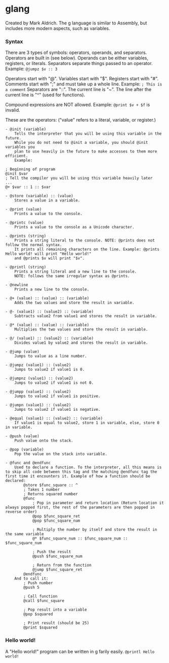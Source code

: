 # glang
Created by Mark Aldrich. The g language is similar to Assembly, but includes more modern aspects, such as variables.

### Syntax
There are 3 types of symbols: operators, operands, and separators. Operators are built in (see below). Operands can be either variables, registers, or literals. Separators separate things passed to an operator. Example: ```@jumpz $v :: 3```

Operators start with "@".
Variables start with "$".
Registers start with "#".
Comments start with ";" and must take up a whole line. Example: ```; This is a comment```
Separators are "::".
The current line is "~".
The line after the current line is "^" (used for functions).

Compound expressions are NOT allowed. Example: ```@print $v + $f``` is invalid.

These are the operators: ("value" refers to a literal, variable, or register.)

	- @init (variable)
		Tells the interpreter that you will be using this variable in the future.
		While you do not need to @init a variable, you should @init variables you
		plan to use heavily in the future to make accesses to them more efficient.
		Example:
```
; Beginning of program
@init $var
; Tell the compiler you will be using this variable heavily later
...
@+ $var :: 1 :: $var
```

	- @store (variable) :: (value)
		Stores a value in a variable.

	- @print (value)
		Prints a value to the console.

	- @printc (value)
		Prints a value to the console as a Unicode character.

	- @prints (string)
		Prints a string literal to the console. NOTE: @prints does not follow the normal syntax. 
		It prints all remaining characters on the line. Example: @prints Hello world! will print "Hello world!"
		and @prints $v will print "$v".

	- @printl (string)
		Prints a string literal and a new line to the console. 
		NOTE: follows the same irregular syntax as @prints.

	- @newline
		Prints a new line to the console.

	- @+ (value) :: (value) :: (variable)
		Adds the two values and store the result in variable.

	- @- (value1) :: (value2) :: (variable)
		Subtracts value2 from value1 and stores the result in variable.

	- @* (value) :: (value) :: (variable)
		Multiplies the two values and store the result in variable.

	- @/ (value1) :: (value2) :: (variable)
		Divides value1 by value2 and stores the result in variable.

	- @jump (value)
		Jumps to value as a line number.

	- @jumpz (value1) :: (value2)
		Jumps to value2 if value1 is 0.

	- @jumpnz (value1) :: (value2)
		Jumps to value2 if value1 is not 0.

	- @jumpp (value1) :: (value2)
		Jumps to value2 if value1 is positive.

	- @jumpn (value1) :: (value2)
		Jumps to value2 if value1 is negative.

	- @equal (value1) :: (value2) :: (variable)
		If value1 is equal to value2, store 1 in variable, else, store 0 in variable.

	- @push (value)
		Push value onto the stack.

	- @pop (variable)
		Pop the value on the stack into variable.

	- @func and @endfunc
		Used to declare a function. To the interpreter, all this means is to skip all code between this tag and the matching @endfunc tag the first time it encounters it. Example of how a function should be declared:
			@store $func_square :: ^
			; Takes 1 number
			; Returns squared number
			@func
				; Pop in parameter and return location (Return location it always popped first, the rest of the parameters are then popped in reverse order)
				@pop $func_square_ret
				@pop $func_square_num
				
				; Multiply the number by itself and store the result in the same variable
				@* $func_square_num :: $func_square_num :: $func_square_num
				
				; Push the result
				@push $func_square_num
				
				; Return from the function
				@jump $func_square_ret
			@endfunc
		And to call it:
			; Push number
			@push 5
			
			; Call function
			@call $func_square
			
			; Pop result into a variable
			@pop $squared
			
			; Print result (should be 25)
			@print $squared
### Hello world!
A "Hello world!" program can be written in g farily easily.
```@printl Hello world!```
